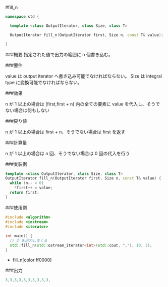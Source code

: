 #fill_n

```cpp
namespace std {

  template <class OutputIterator, class Size, class T>

  OutputIterator fill_n(OutputIterator first, Size n, const T& value);

}
```

###概要
指定された値で出力の範囲に n 個書き込む。

###要件

value は output iterator へ書き込み可能でなければならない。
Size は integral type に変換可能でなければならない。

###効果

n が 1 以上の場合は [first,first + n) 内の全ての要素に value を代入し、そうでない場合は何もしない

###戻り値

n が 1 以上の場合は first + n、そうでない場合は first を返す

###計算量

n が 1 以上の場合は n 回、そうでない場合は 0 回の代入を行う

###実装例
```cpp
template <class OutputIterator, class Size, class T>
OutputIterator fill_n(OutputIterator first, Size n, const T& value) {
  while (n-- > 0)
    *first++ = value;
  return first;
}
```

###使用例

```cpp
#include <algorithm>
#include <iostream>
#include <iterator>
 
int main() {
  // 3 を出力しまくる
  std::fill_n(std::ostream_iterator<int>(std::cout, ","), 10, 3);
}
```
* fill_n[color ff0000]

###出力
```cpp
3,3,3,3,3,3,3,3,3,3,
```
